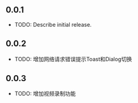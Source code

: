 ## 0.0.1

* TODO: Describe initial release.

## 0.0.2

* TODO: 增加网络请求错误提示Toast和Dialog切换

## 0.0.3

* TODO: 增加视频录制功能